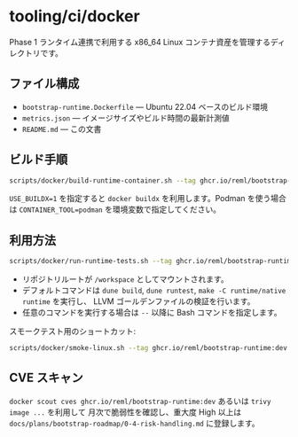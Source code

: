 # tooling/ci/docker

Phase 1 ランタイム連携で利用する x86_64 Linux コンテナ資産を管理するディレクトリです。

## ファイル構成

- `bootstrap-runtime.Dockerfile` — Ubuntu 22.04 ベースのビルド環境
- `metrics.json` — イメージサイズやビルド時間の最新計測値
- `README.md` — この文書

## ビルド手順

```bash
scripts/docker/build-runtime-container.sh --tag ghcr.io/reml/bootstrap-runtime:dev
```

`USE_BUILDX=1` を指定すると `docker buildx` を利用します。Podman を使う場合は
`CONTAINER_TOOL=podman` を環境変数で指定してください。

## 利用方法

```bash
scripts/docker/run-runtime-tests.sh --tag ghcr.io/reml/bootstrap-runtime:dev
```

- リポジトリルートが `/workspace` としてマウントされます。
- デフォルトコマンドは `dune build`, `dune runtest`, `make -C runtime/native runtime` を実行し、
  LLVM ゴールデンファイルの検証を行います。
- 任意のコマンドを実行する場合は `--` 以降に Bash コマンドを指定します。

スモークテスト用のショートカット:

```bash
scripts/docker/smoke-linux.sh --tag ghcr.io/reml/bootstrap-runtime:dev
```

## CVE スキャン

`docker scout cves ghcr.io/reml/bootstrap-runtime:dev` あるいは `trivy image ...` を利用して
月次で脆弱性を確認し、重大度 High 以上は `docs/plans/bootstrap-roadmap/0-4-risk-handling.md` に登録します。
